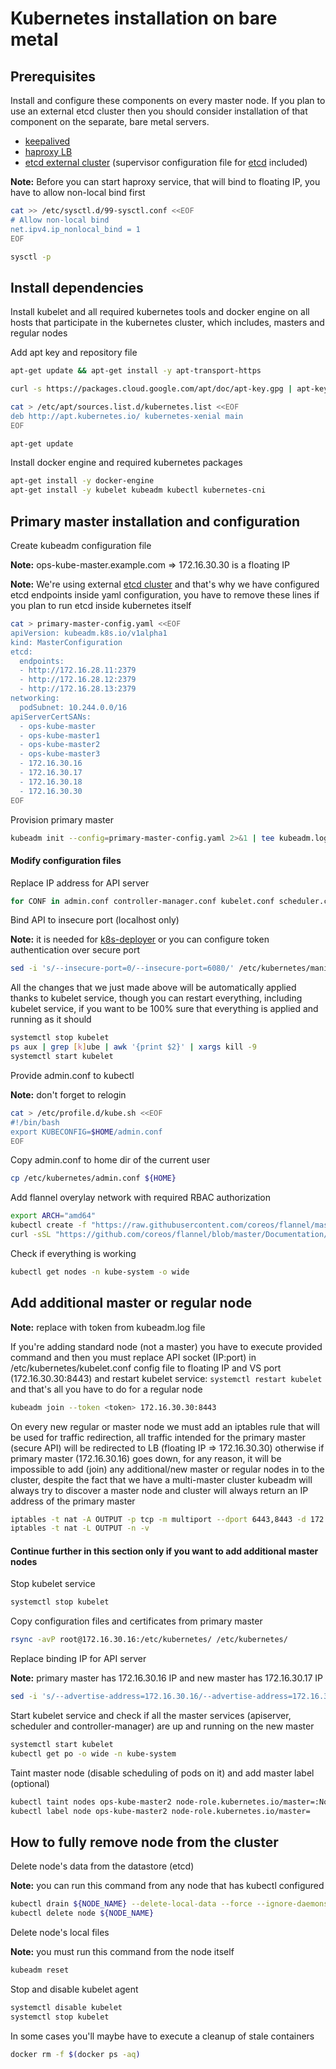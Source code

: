 Kubernetes installation on bare metal
===


Prerequisites
---

Install and configure these components on every master node.
If you plan to use an external etcd cluster then you should consider installation of that component on the separate, bare metal servers.

- [keepalived](./keepalived/keepalived.conf)
- [haproxy LB](./haproxy/haproxy.cfg)
- [etcd external cluster](https://coreos.com/etcd/docs/latest/v2/clustering.html) (supervisor configuration file for [etcd](./etcd/etcd.conf) included)

**Note:** Before you can start haproxy service, that will bind to floating IP, you have to allow non-local bind first
```bash
cat >> /etc/sysctl.d/99-sysctl.conf <<EOF
# Allow non-local bind
net.ipv4.ip_nonlocal_bind = 1
EOF

sysctl -p
```


Install dependencies
---

Install kubelet and all required kubernetes tools and docker engine on all hosts that participate in the kubernetes cluster,
which includes, masters and regular nodes

Add apt key and repository file
```bash
apt-get update && apt-get install -y apt-transport-https

curl -s https://packages.cloud.google.com/apt/doc/apt-key.gpg | apt-key add -

cat > /etc/apt/sources.list.d/kubernetes.list <<EOF
deb http://apt.kubernetes.io/ kubernetes-xenial main
EOF

apt-get update
```

Install docker engine and required kubernetes packages
```bash
apt-get install -y docker-engine
apt-get install -y kubelet kubeadm kubectl kubernetes-cni
```


Primary master installation and configuration
---

Create kubeadm configuration file

**Note:** ops-kube-master.example.com => 172.16.30.30 is a floating IP

**Note:** We're using external [etcd cluster](https://coreos.com/etcd/docs/latest/v2/clustering.html) and that's why we have configured etcd endpoints inside yaml configuration, you have to remove these lines if you plan to run etcd inside kubernetes itself
```bash
cat > primary-master-config.yaml <<EOF
apiVersion: kubeadm.k8s.io/v1alpha1
kind: MasterConfiguration
etcd:
  endpoints:
  - http://172.16.28.11:2379
  - http://172.16.28.12:2379
  - http://172.16.28.13:2379
networking:
  podSubnet: 10.244.0.0/16
apiServerCertSANs:
  - ops-kube-master
  - ops-kube-master1
  - ops-kube-master2
  - ops-kube-master3
  - 172.16.30.16
  - 172.16.30.17
  - 172.16.30.18
  - 172.16.30.30
EOF
```

Provision primary master
```bash
kubeadm init --config=primary-master-config.yaml 2>&1 | tee kubeadm.log
```

#### Modify configuration files

Replace IP address for API server
```bash
for CONF in admin.conf controller-manager.conf kubelet.conf scheduler.conf; do sed -i 's/172.16.30.16:6443/172.16.30.30:8443/' /etc/kubernetes/${CONF}; done
```

Bind API to insecure port (localhost only)

**Note:** it is needed for [k8s-deployer](../README.md) or you can configure token authentication over secure port
```bash
sed -i 's/--insecure-port=0/--insecure-port=6080/' /etc/kubernetes/manifests/kube-apiserver.yaml
```

All the changes that we just made above will be automatically applied thanks to kubelet service,
though you can restart everything, including kubelet service, if you want to be 100% sure that everything is applied and running as it should

```bash
systemctl stop kubelet
ps aux | grep [k]ube | awk '{print $2}' | xargs kill -9
systemctl start kubelet
```

Provide admin.conf to kubectl

**Note:** don't forget to relogin
```bash
cat > /etc/profile.d/kube.sh <<EOF
#!/bin/bash
export KUBECONFIG=$HOME/admin.conf
EOF
```

Copy admin.conf to home dir of the current user
```bash
cp /etc/kubernetes/admin.conf ${HOME}
```

Add flannel overylay network with required RBAC authorization
```bash
export ARCH="amd64"
kubectl create -f "https://raw.githubusercontent.com/coreos/flannel/master/Documentation/kube-flannel-rbac.yml"
curl -sSL "https://github.com/coreos/flannel/blob/master/Documentation/kube-flannel.yml?raw=true" | sed "s/amd64/${ARCH}/g" | kubectl create -f -
```

Check if everything is working
```bash
kubectl get nodes -n kube-system -o wide
```


Add additional master or regular node
---

**Note:** replace <token> with token from kubeadm.log file

If you're adding standard node (not a master) you have to execute provided command and
then you must replace API socket (IP:port) in /etc/kubernetes/kubelet.conf config file to floating IP and VS port (172.16.30.30:8443) and restart kubelet service: `systemctl restart kubelet` and that's all you have to do for a regular node
```bash
kubeadm join --token <token> 172.16.30.30:8443
```

On every new regular or master node we must add an iptables rule that will be used for traffic redirection, all traffic intended for the primary master (secure API) will be redirected to LB (floating IP => 172.16.30.30) otherwise if primary master (172.16.30.16) goes down, for any reason, it will be impossible to add (join) any additional/new master or regular nodes in to the cluster, despite the fact that we have a multi-master cluster kubeadm will always try to discover a master node and cluster will always return an IP address of the primary master
```bash
iptables -t nat -A OUTPUT -p tcp -m multiport --dport 6443,8443 -d 172.16.30.16 -j DNAT --to-destination 172.16.30.30
iptables -t nat -L OUTPUT -n -v
```

#### Continue further in this section only if you want to add additional master nodes

Stop kubelet service
```bash
systemctl stop kubelet
```

Copy configuration files and certificates from primary master
```bash
rsync -avP root@172.16.30.16:/etc/kubernetes/ /etc/kubernetes/
```

Replace binding IP for API server

**Note:** primary master has 172.16.30.16 IP and new master has 172.16.30.17 IP
```bash
sed -i 's/--advertise-address=172.16.30.16/--advertise-address=172.16.30.17/' /etc/kubernetes/manifests/kube-apiserver.yaml
```

Start kubelet service and check if all the master services (apiserver, scheduler and controller-manager) are up and running on the new master
```bash
systemctl start kubelet
kubectl get po -o wide -n kube-system
```

Taint master node (disable scheduling of pods on it) and add master label (optional)
```bash
kubectl taint nodes ops-kube-master2 node-role.kubernetes.io/master=:NoSchedule
kubectl label node ops-kube-master2 node-role.kubernetes.io/master=
```


How to fully remove node from the cluster
---

Delete node's data from the datastore (etcd)

**Note:** you can run this command from any node that has kubectl configured
```bash
kubectl drain ${NODE_NAME} --delete-local-data --force --ignore-daemonsets
kubectl delete node ${NODE_NAME}
```

Delete node's local files

**Note:** you must run this command from the node itself
```bash
kubeadm reset
```

Stop and disable kubelet agent
```bash
systemctl disable kubelet
systemctl stop kubelet
```

In some cases you'll maybe have to execute a cleanup of stale containers
```bash
docker rm -f $(docker ps -aq)
```
